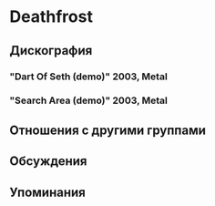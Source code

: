 # Deathfrost



## Дискография

### "Dart Of Seth (demo)" 2003, Metal



### "Search Area (demo)" 2003, Metal




## Отношения с другими группами


## Обсуждения


## Упоминания

